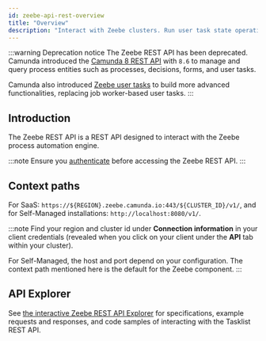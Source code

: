 ```yaml
---
id: zeebe-api-rest-overview
title: "Overview"
description: "Interact with Zeebe clusters. Run user task state operations for Zeebe user tasks."
---
```


:::warning Deprecation notice
The Zeebe REST API has been deprecated. Camunda introduced the [Camunda 8 REST API](/apis-tools/camunda-api-rest/camunda-api-rest-overview.md) with `8.6` to manage and query process entities such as processes, decisions, forms, and user tasks.

Camunda also introduced [Zeebe user tasks](/apis-tools/tasklist-api-rest/migrate-to-zeebe-user-tasks.md) to build more advanced functionalities, replacing job worker-based user tasks.
:::

## Introduction

The Zeebe REST API is a REST API designed to interact with the Zeebe process automation engine.

:::note
Ensure you [authenticate](./zeebe-api-rest-authentication.md) before accessing the Zeebe REST API.
:::

## Context paths

For SaaS: `https://${REGION}.zeebe.camunda.io:443/${CLUSTER_ID}/v1/`, and for Self-Managed installations: `http://localhost:8080/v1/`.

:::note
Find your region and cluster id under **Connection information** in your client credentials (revealed when you click on your client under the **API** tab within your cluster).

For Self-Managed, the host and port depend on your configuration. The context path mentioned here is the default for the Zeebe component.
:::

## API Explorer

See [the interactive Zeebe REST API Explorer][zeebe-api-explorer] for specifications, example requests and responses, and code samples of interacting with the Tasklist REST API.

[zeebe-api-explorer]: ./specifications/zeebe-rest-api.info.mdx
